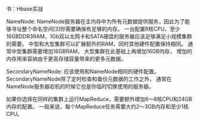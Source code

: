 书：Hbase实战

NameNode:
NameNode服务器在主内存中为所有元数据提供服务，因此为了能够寻址整个命名空间[3]你需要确保有足够的内存。
一台配置8核CPU、至少16GBDDR3RAM、1Gb双以太网卡和SATA硬盘的服务器应该足够满足小规模集群的需要。
中型和大型集群可以扩展额外的RAM，同时其他硬件配置保持相同。
通常中型集群需要增加16GBRAM，
大型集群在此基础上再增加16GB内存，
增加的内存用来容纳由于更高存储容量带来的更多元数据。
          
SecondaryNameNode:
应该使用和NameNode相同的硬件配置。SecondaryNameNode除了定时检查和备份元数据的工作之外，
通常在NameNode服务器宕机的时候它也是你临时切换使用的服务器。


如果你选择在同样的集群上运行MapReduce，需要额外增加6～8核CPU和24GB内存的配置。
一般来说，每个MapReduce任务需要大约2～3GB内存和至少1核CPU。



